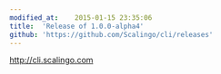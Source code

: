 ```yaml
---
modified_at:	2015-01-15 23:35:06
title:	'Release of 1.0.0-alpha4'
github: 'https://github.com/Scalingo/cli/releases'
---
```


http://cli.scalingo.com

